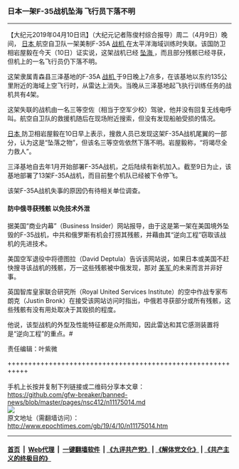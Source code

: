 ### 日本一架F-35战机坠海 飞行员下落不明
------------------------

<p>
 【大纪元2019年04月10日讯】（大纪元记者陈俊村综合报导）周二（4月9日）晚间，
 <a href="http://www.epochtimes.com/gb/tag/%E6%97%A5%E6%9C%AC.html">
  日本
 </a>
 航空自卫队一架美制F-35A
 <a href="http://www.epochtimes.com/gb/tag/%E6%88%98%E6%9C%BA.html">
  战机
 </a>
 在太平洋海域训练时失联。该国防卫相岩屋毅在今天（10日）证实说，这架战机已经
 <a href="http://www.epochtimes.com/gb/tag/%E5%9D%A0%E6%B5%B7.html">
  坠海
 </a>
 ，而且部分残骸已经寻获，但机上的一名飞行员仍下落不明。
</p>
<p>
 这架隶属青森县三泽基地的F-35A
 <a href="http://www.epochtimes.com/gb/tag/%E6%88%98%E6%9C%BA.html">
  战机
 </a>
 于9日晚上7点多，在该基地以东约135公里附近的海域上空飞行时，从雷达上消失。当晚从三泽基地起飞执行训练任务的战机共有4架。
</p>
<p>
 这架失联的战机由一名三等空佐（相当于空军少校）驾驶，他并没有回复无线电呼叫。航空自卫队的救援机随后在现场附近搜索，但没有发现船舶受损的情况。
</p>
<p>
 <a href="http://www.epochtimes.com/gb/tag/%E6%97%A5%E6%9C%AC.html">
  日本
 </a>
 防卫相岩屋毅在10日早上表示，搜救人员已发现这架F-35A战机尾翼的一部分，认为这是“坠落之物”，但该名三等空佐依然下落不明。岩屋毅称，“将竭尽全力救人”。
</p>
<p>
 三泽基地自去年1月开始部署F-35A战机，之后陆续有新机加入。截至9日为止，该基地部署了13架F-35A战机，而目前整个机队已经被下令停飞。
</p>
<p>
 该架F-35A战机失事的原因仍有待相关单位调查。
</p>
<h4>
 防中俄寻获残骸 以免技术外泄
</h4>
<p>
 据美国“商业内幕”（Business Insider）网站报导，由于这是第一架在美国境外坠毁的F-35战机，中共和俄罗斯有机会打捞其残骸，并藉由其“逆向工程”窃取该战机的先进技术。
</p>
<p>
 美国空军退役中将德图拉（David Deptula）告诉该网站说，如果日本或美国不赶快搜寻该战机的残骸，万一这些残骸被中俄发现，那对
 <a href="http://www.epochtimes.com/gb/tag/%E7%BE%8E%E5%86%9B.html">
  美军
 </a>
 的未来而言并非好事。
</p>
<p>
 英国智库皇家联合研究所（Royal United Services Institute）的空中作战专家布朗克（Justin Bronk）在接受该网站访问时指出，中俄若寻获部分或所有残骸，这些残骸有没有用处取决于其毁损的程度。
</p>
<p>
 他说，该型战机的外型及性能特征都是众所周知，因此雷达和其它感测装置将是“逆向工程”的重点。#
</p>
<p>
 责任编辑：叶紫微
</p>

+++++++++++++++++++++++++++++++++++++++++++++++++++++++++++<br/><br/>
手机上长按并复制下列链接或二维码分享本文章：<br/>
https://github.com/gfw-breaker/banned-news/blob/master/pages/nsc412/n11175014.md <br/>
<a href='https://github.com/gfw-breaker/banned-news/blob/master/pages/nsc412/n11175014.md'><img src='https://github.com/gfw-breaker/banned-news/blob/master/pages/nsc412/n11175014.md.png'/></a> <br/>
原文地址（需翻墙访问）：http://www.epochtimes.com/gb/19/4/10/n11175014.htm


------------------------
#### [首页](https://github.com/gfw-breaker/banned-news/blob/master/README.md) &nbsp;|&nbsp; [Web代理](https://github.com/labour-camp/helloworld) &nbsp;|&nbsp; [一键翻墙软件](https://github.com/gfw-breaker/nogfw/blob/master/README.md) &nbsp;| [《九评共产党》](https://github.com/gfw-breaker/9ping.md/blob/master/README.md#九评之一评共产党是什么) | [《解体党文化》](https://github.com/gfw-breaker/jtdwh.md/blob/master/README.md) | [《共产主义的终极目的》](https://github.com/gfw-breaker/gczydzjmd.md/blob/master/README.md)

